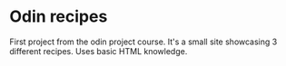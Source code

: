 # Odin recipes

First project from the odin project course. It's a small site showcasing 3 different recipes.
Uses basic HTML knowledge.